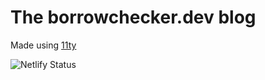 # The borrowchecker.dev blog
Made using [11ty](https://github.com/11ty/eleventy/)

![Netlify Status](https://therealsujitk-vercel-badge.vercel.app/?app=blog-git-main-usamahameed)
